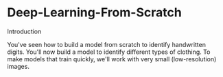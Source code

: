 # Deep-Learning-From-Scratch

Introduction

You've seen how to build a model from scratch to identify handwritten digits. You'll now build a model to identify different types of clothing. To make models that train quickly, we'll work with very small (low-resolution) images.
